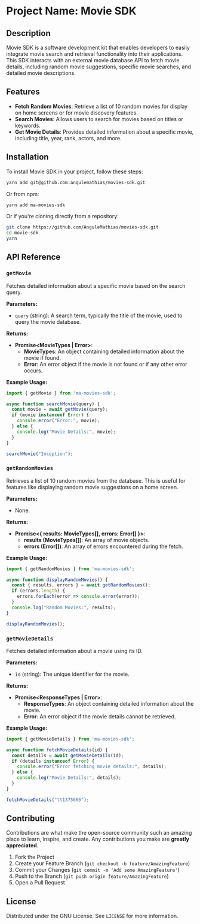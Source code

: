 # Project Name: Movie SDK

## Description
Movie SDK is a software development kit that enables developers to easily integrate movie search and retrieval functionality into their applications. This SDK interacts with an external movie database API to fetch movie details, including random movie suggestions, specific movie searches, and detailed movie descriptions.

## Features
- **Fetch Random Movies**: Retrieve a list of 10 random movies for display on home screens or for movie discovery features.
- **Search Movies**: Allows users to search for movies based on titles or keywords.
- **Get Movie Details**: Provides detailed information about a specific movie, including title, year, rank, actors, and more.

## Installation
To install Movie SDK in your project, follow these steps:
```bash
yarn add git@github.com:angulemathias/movies-sdk.git
```
Or from npm:
```bash
yarn add ma-movies-sdk
```
Or if you're cloning directly from a repository:
```bash
git clone https://github.com/AnguleMathias/movies-sdk.git
cd movie-sdk
yarn
```

## API Reference

### `getMovie`
Fetches detailed information about a specific movie based on the search query.

**Parameters:**
- `query` (string): A search term, typically the title of the movie, used to query the movie database.

**Returns:**
- **Promise<MovieTypes | Error>**:
  - **MovieTypes**: An object containing detailed information about the movie if found.
  - **Error**: An error object if the movie is not found or if any other error occurs.

**Example Usage:**
```javascript
import { getMovie } from 'ma-movies-sdk';

async function searchMovie(query) {
  const movie = await getMovie(query);
  if (movie instanceof Error) {
    console.error("Error:", movie);
  } else {
    console.log("Movie Details:", movie);
  }
}

searchMovie("Inception");
```

### `getRandomMovies`
Retrieves a list of 10 random movies from the database. This is useful for features like displaying random movie suggestions on a home screen.

**Parameters:**
- None.

**Returns:**
- **Promise<{ results: MovieTypes[], errors: Error[] }>**:
  - **results (MovieTypes[])**: An array of movie objects.
  - **errors (Error[])**: An array of errors encountered during the fetch.

**Example Usage:**
```javascript
import { getRandomMovies } from 'ma-movies-sdk';

async function displayRandomMovies() {
  const { results, errors } = await getRandomMovies();
  if (errors.length) {
    errors.forEach(error => console.error(error));
  }
  console.log("Random Movies:", results);
}

displayRandomMovies();
```

### `getMovieDetails`
Fetches detailed information about a movie using its ID.

**Parameters:**
- `id` (string): The unique identifier for the movie.

**Returns:**
- **Promise<ResponseTypes | Error>**:
  - **ResponseTypes**: An object containing detailed information about the movie.
  - **Error**: An error object if the movie details cannot be retrieved.

**Example Usage:**
```javascript
import { getMovieDetails } from 'ma-movies-sdk';

async function fetchMovieDetails(id) {
  const details = await getMovieDetails(id);
  if (details instanceof Error) {
    console.error("Error fetching movie details:", details);
  } else {
    console.log("Movie Details:", details);
  }
}

fetchMovieDetails("tt1375666");
```

## Contributing
Contributions are what make the open-source community such an amazing place to learn, inspire, and create. Any contributions you make are **greatly appreciated**.

1. Fork the Project
2. Create your Feature Branch (`git checkout -b feature/AmazingFeature`)
3. Commit your Changes (`git commit -m 'Add some AmazingFeature'`)
4. Push to the Branch (`git push origin feature/AmazingFeature`)
5. Open a Pull Request

## License
Distributed under the GNU License. See `LICENSE` for more information.
